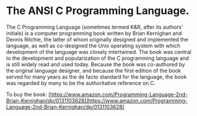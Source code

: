# The ANSI C Programming Language.
The C Programming Language (sometimes termed K&R, after its authors' initials) is a computer programming book written by Brian Kernighan and Dennis Ritchie, the latter of whom originally designed and implemented the language, as well as co-designed the Unix operating system with which development of the language was closely intertwined. The book was central to the development and popularization of the C programming language and is still widely read and used today. Because the book was co-authored by the original language designer, and because the first edition of the book served for many years as the de facto standard for the language, the book was regarded by many to be the authoritative reference on C.

To buy the book: [https://www.amazon.com/Programming-Language-2nd-Brian-Kernighan/dp/0131103628](https://www.amazon.com/Programming-Language-2nd-Brian-Kernighan/dp/0131103628)